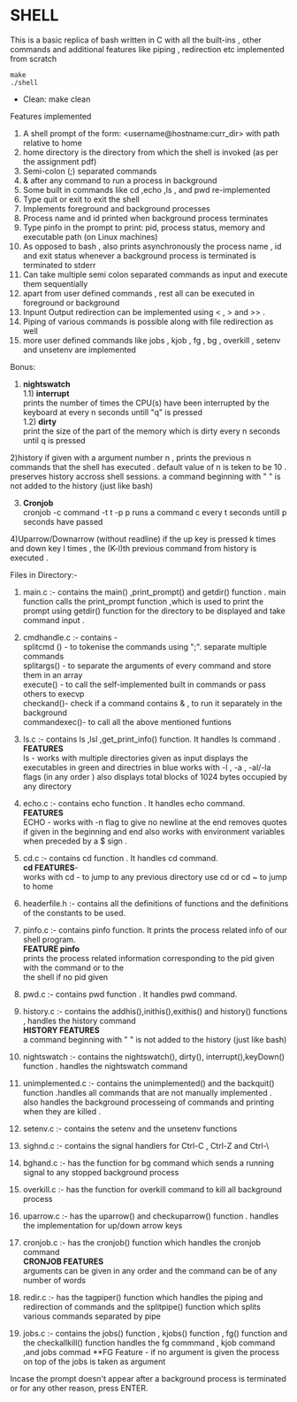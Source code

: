 # SHELL

This is a basic replica of bash written in C with all the built-ins , other commands and additional features like piping , redirection etc implemented from scratch 
```
make 
./shell
 ```
* Clean: make clean 

Features implemented 
1) A shell prompt of the form: <username@hostname:curr_dir> with path relative to home 
2) home directory is the directory from which the shell is invoked (as per the assignment pdf)
2) Semi-colon (;) separated commands 
3) & after any command  to run a process in background
4) Some built in commands like cd ,echo ,ls , and pwd re-implemented 
5) Type quit or exit to  exit the shell 
6) Implements foreground and background processes 
7) Process name and id printed when background process terminates 
8) Type pinfo in the prompt to print: pid, process status, memory and executable path (on Linux machines) 
9) As opposed to bash , also prints asynchronously the process name , id and exit status whenever a background process is terminated is terminated to stderr
10) Can take multiple semi colon separated commands as input and execute them sequentially 
11) apart from user defined commands , rest all can be executed in foreground or background 
12) Inpunt Output redirection can be implemented using < , > and >> .
13) Piping of various commands is possible along with file redirection as well 
14) more user defined commands like jobs , kjob , fg , bg , overkill , setenv and unsetenv are implemented 


Bonus:
 1) **nightswatch** \
 1.1) **interrupt** \
 prints the number of times the CPU(s) have been interrupted by the keyboard at every n seconds untill "q" is pressed  
 1.2) **dirty** \
 print the size of the part of the memory which is dirty every n seconds until q is pressed
 
 2)history 
if given with a argument number n , prints the previous n commands that the shell has executed . default value of n is teken to be 10 . preserves history accross shell sessions.
a command beginning with " " is not added to the history (just like bash)

3) **Cronjob**  
<usage> cronjob -c command -t t -p p 
runs a command c every t seconds untill p seconds have passed 

4)Uparrow/Downarrow (without readline)
if the up key is pressed k times and down key l times , the (K-l)th previous command from history is executed . 



Files in Directory:-

1) main.c :- contains the main()  ,print_prompt() and getdir() function . main function calls the print_prompt function ,which is used to print the prompt using getdir() function for the directory to be displayed and take command input .

2) cmdhandle.c :- contains -\
    splitcmd () - to tokenise the commands using ";". separate multiple commands \
    splitargs() - to separate the arguments of every command and store them in an array \
    execute() - to call the self-implemented built in commands or pass others to execvp \
    checkand()- check if a command contains & , to run it separately in the background \
    commandexec()- to call all the above mentioned funtions 


3) ls.c  :- contains ls ,lsl ,get_print_info() function. It handles ls command .\
**FEATURES** \
ls -
works with multiple directories given as input 
displays the executables in green and directries in blue 
works with -l , -a , -al/-la flags (in any order ) 
also displays total blocks of 1024 bytes occupied by any directory

4) echo.c :- contains echo function . It handles echo command.\
 **FEATURES** \
 ECHO -
works with -n flag to give no newline at the end 
removes quotes if given in the beginning and end
also works with environment variables when preceded by a $ sign .

5) cd.c :- contains cd function . It handles cd command. \
**cd FEATURES**- \
works with cd - to jump to any previous directory 
use cd or cd ~ to jump to home 


6) headerfile.h :- contains all the definitions of functions and the definitions of the constants to be used.

7) pinfo.c :- contains pinfo function. It prints the process related info of our shell program. \
**FEATURE pinfo**  \
prints the process related information corresponding to the pid given with the command or to the  
the shell if no pid given

8) pwd.c   :- contains pwd function . It handles pwd command.

9) history.c :- contains the addhis(),inithis(),exithis() and history() functions , handles the history command  
**HISTORY FEATURES** \
a command beginning with " " is not added to the history (just like bash)

10) nightswatch :- contains the nightswatch(), dirty(), interrupt(),keyDown() function . handles the nightswatch command 

11) unimplemented.c :- contains the unimplemented() and the backquit() function .handles all commands that are not manually implemented . also handles the background processeing of commands and printing when they are killed .

12) setenv.c :- contains the setenv and the unsetenv functions 

13) sighnd.c :- contains the signal handlers for Ctrl-C , Ctrl-Z and Ctrl-\

14) bghand.c :- has the function for bg command which sends a running signal to any stopped background process 

15) overkill.c :- has the function for overkill command to kill all background process 

16) uparrow.c :- has the uparrow() and checkuparrow() function . handles the implementation for up/down arrow keys 

17) cronjob.c :- has the cronjob() function which handles the cronjob command \
**CRONJOB FEATURES**   
arguments can be given in any order and the command can be of any number of words 

18) redir.c :- has the tagpiper() function which handles the piping and redirection of commands and the splitpipe() function which splits various commands separated by pipe 

19) jobs.c :- contains the jobs() function , kjobs() function , fg() function and the checkallkill() function 
handles the fg commmand , kjob command ,and jobs commad 
**FG Feature - if no argument is given the process on top of the jobs is taken as argument 


Incase the prompt doesn't appear after a background process is terminated or for any other reason, press ENTER.
